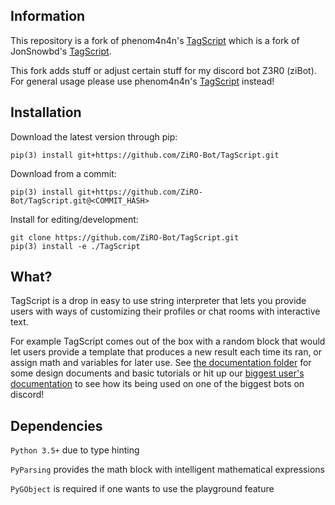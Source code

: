 ## Information

This repository is a fork of phenom4n4n's [TagScript](https://github.com/phenom4n4n/TagScript) which is a fork of JonSnowbd's [TagScript](https://github.com/JonSnowbd/TagScript).

This fork adds stuff or adjust certain stuff for my discord bot Z3R0 (ziBot). For general usage please use phenom4n4n's [TagScript](https://github.com/phenom4n4n/TagScript) instead!

## Installation

Download the latest version through pip:

```
pip(3) install git+https://github.com/ZiRO-Bot/TagScript.git
```

Download from a commit:

```
pip(3) install git+https://github.com/ZiRO-Bot/TagScript.git@<COMMIT_HASH>
```

Install for editing/development:

```
git clone https://github.com/ZiRO-Bot/TagScript.git
pip(3) install -e ./TagScript
```

## What?

TagScript is a drop in easy to use string interpreter that lets you provide users with ways of
customizing their profiles or chat rooms with interactive text.

For example TagScript comes out of the box with a random block that would let users provide
a template that produces a new result each time its ran, or assign math and variables for later
use. See [the documentation folder](https://github.com/JonSnowbd/TagScript/tree/v2/Documentation) for
some design documents and basic tutorials or hit up our [biggest user's documentation](https://docs.carl.gg/tags-and-triggers/tags-advanced-usage/) to see how its being used
on one of the biggest bots on discord!

## Dependencies

`Python 3.5+` due to type hinting

`PyParsing` provides the math block with intelligent mathematical expressions

`PyGObject` is required if one wants to use the playground feature
